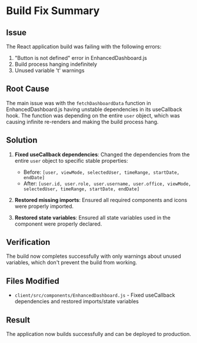 # Build Fix Summary

## Issue
The React application build was failing with the following errors:
1. "Button is not defined" error in EnhancedDashboard.js
2. Build process hanging indefinitely
3. Unused variable 't' warnings

## Root Cause
The main issue was with the `fetchDashboardData` function in EnhancedDashboard.js having unstable dependencies in its useCallback hook. The function was depending on the entire `user` object, which was causing infinite re-renders and making the build process hang.

## Solution
1. **Fixed useCallback dependencies**: Changed the dependencies from the entire `user` object to specific stable properties:
   - Before: `[user, viewMode, selectedUser, timeRange, startDate, endDate]`
   - After: `[user.id, user.role, user.username, user.office, viewMode, selectedUser, timeRange, startDate, endDate]`

2. **Restored missing imports**: Ensured all required components and icons were properly imported.

3. **Restored state variables**: Ensured all state variables used in the component were properly declared.

## Verification
The build now completes successfully with only warnings about unused variables, which don't prevent the build from working.

## Files Modified
- `client/src/components/EnhancedDashboard.js` - Fixed useCallback dependencies and restored imports/state variables

## Result
The application now builds successfully and can be deployed to production.